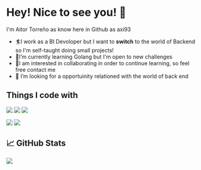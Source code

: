 # Hey! Nice to see you! 👋

I'm Aitor Torreño as know here in Github as axi93

- 🏄‍I work as a BI Devoloper but I want to **switch** to the world of Backend so I'm self-taught doing small projects!
- 🌱I’m currently learning Golang but I'm open to new challenges
- 💬I am interested in collaborating in order to continue learning, so feel free contact me
- 🤔 I’m looking for a opportuinity relationed with the world of back end 

## Things I code with
![](https://img.shields.io/badge/Golang-informational?style=flat&logo=go&logoColor=white&color=29BEB0)
![](https://img.shields.io/badge/MongoDB-informational?style=flat&logo=mongodb&logoColor=white&color=brightgreen)
![](https://img.shields.io/badge/Heroku-informational?style=flat&logo=heroku&logoColor=white&color=blueviolet)

![](https://img.shields.io/badge/Git-informational?style=flat&logo=git&logoColor=white&color=F1502F)
![](https://img.shields.io/badge/Postman-informational?style=flat&logo=postman&logoColor=white&color=orange)

## &#x1f4c8; GitHub Stats

![](https://github-readme-stats.vercel.app/api?username=axi93&show_icons=true&theme=tokyonight)


<!--
**axi93/axi93** is a ✨ _special_ ✨ repository because its `README.md` (this file) appears on your GitHub profile.

Here are some ideas to get you started:

- 🔭 I’m currently working on ...
- 🌱 I’m currently learning ...
- 👯 I’m looking to collaborate on ...
- 🤔 I’m looking for help with ...
- 💬 Ask me about ...
- 📫 How to reach me: ...
- 😄 Pronouns: ...
- ⚡ Fun fact: ...
-->
